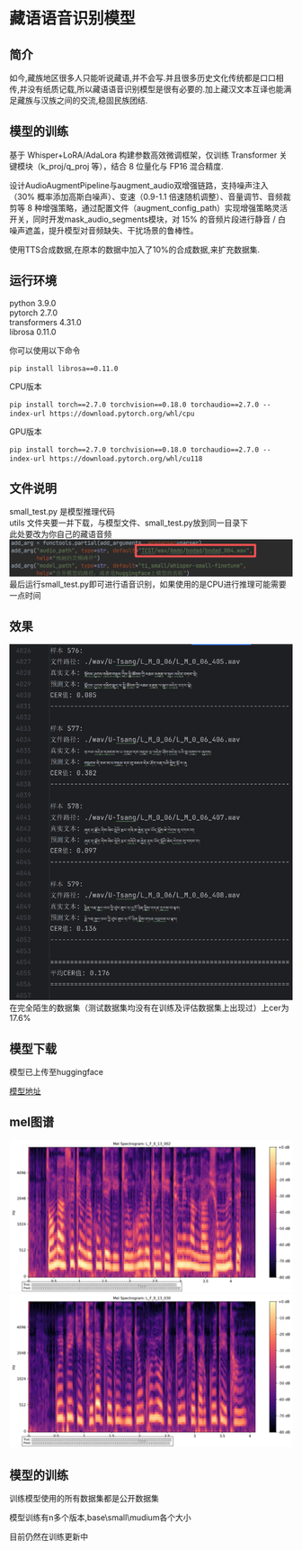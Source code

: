 # 藏语语音识别模型

## 简介
如今,藏族地区很多人只能听说藏语,并不会写.并且很多历史文化传统都是口口相传,并没有纸质记载,所以藏语语音识别模型是很有必要的.加上藏汉文本互译也能满足藏族与汉族之间的交流,稳固民族团结.

## 模型的训练
基于 Whisper+LoRA/AdaLora 构建参数高效微调框架，仅训练 Transformer 关键模块（k_proj/q_proj 等），结合 8 位量化与 FP16 混合精度.

设计AudioAugmentPipeline与augment_audio双增强链路，支持噪声注入（30% 概率添加高斯白噪声）、变速（0.9-1.1 倍速随机调整）、音量调节、音频裁剪等 8 种增强策略，通过配置文件（augment_config_path）实现增强策略灵活开关，同时开发mask_audio_segments模块，对 15% 的音频片段进行静音 / 白噪声遮盖，提升模型对音频缺失、干扰场景的鲁棒性。

使用TTS合成数据,在原本的数据中加入了10%的合成数据,来扩充数据集.

## 运行环境

python                  3.9.0  
pytorch                 2.7.0  
transformers            4.31.0  
librosa                 0.11.0  

你可以使用以下命令
```
pip install librosa==0.11.0
```

CPU版本
```
pip install torch==2.7.0 torchvision==0.18.0 torchaudio==2.7.0 --index-url https://download.pytorch.org/whl/cpu
```

GPU版本
```
pip install torch==2.7.0 torchvision==0.18.0 torchaudio==2.7.0 --index-url https://download.pytorch.org/whl/cu118
```

## 文件说明

small_test.py 是模型推理代码  
utils 文件夹要一并下载，与模型文件、small_test.py放到同一目录下  
此处要改为你自己的藏语音频  
![](audio_file.png)  
最后运行small_test.py即可进行语音识别，如果使用的是CPU进行推理可能需要一点时间

## 效果
![推理效果](cer.png)
在完全陌生的数据集（测试数据集均没有在训练及评估数据集上出现过）上cer为17.6%


## 模型下载
模型已上传至huggingface

[模型地址](https://huggingface.co/unwang/tibetan_ASR_small/tree/main)

## mel图谱
![实例1](L_F_0_13_002_mel.png)
![实例2](L_F_0_13_030_mel.png)

## 模型的训练
训练模型使用的所有数据集都是公开数据集

模型训练有n多个版本,base\small\mudium各个大小

目前仍然在训练更新中

